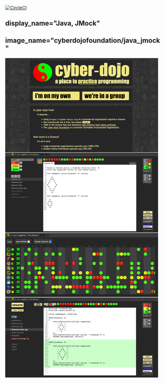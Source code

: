 [![CircleCI](https://circleci.com/gh/cyber-dojo-languages/java-jmock.svg?style=svg)](https://circleci.com/gh/cyber-dojo-languages/java-jmock)

## display_name="Java, JMock"
## image_name="cyberdojofoundation/java_jmock"

![cyber-dojo.org home page](https://github.com/cyber-dojo/cyber-dojo/blob/master/shared/home_page_snapshot.png)
